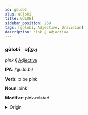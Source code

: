 ```yaml
---
id: gûlobî
slug: gûlobî
title: GÛLOBÎ
sidebar_position: 269
tags: [gûlobî, Adjective, Dravidian]
description: pink § Adjective
---
```


### gûlobî&emsp;<span kind="abugida">ꜿʄʓʋɟ</span>

*pink* **§** [Adjective](../../tags/Adjective)

**IPA**: /ˈgu.lɑ.bi/

**Verb**: to be pink

**Noun**: pink

**Modifier**: pink-related

<details>
    <summary>Origin</summary>
    Kannada ಗುಲಾಬಿ gulābi /ɡulaːbi/<br/>
    <em>Dravidian Language Family</em>
</details>